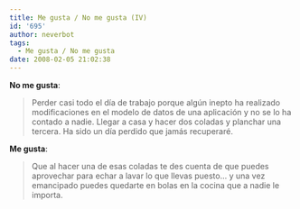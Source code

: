 ```yaml
---
title: Me gusta / No me gusta (IV)
id: '695'
author: neverbot
tags:
  - Me gusta / No me gusta
date: 2008-02-05 21:02:38
---
```


**No me gusta**:

> Perder casi todo el día de trabajo porque algún inepto ha realizado modificaciones en el modelo de datos de una aplicación y no se lo ha contado a nadie. Llegar a casa y hacer dos coladas y planchar una tercera. Ha sido un día perdido que jamás recuperaré.

**Me gusta**:

> Que al hacer una de esas coladas te des cuenta de que puedes aprovechar para echar a lavar lo que llevas puesto... y una vez emancipado puedes quedarte en bolas en la cocina que a nadie le importa.